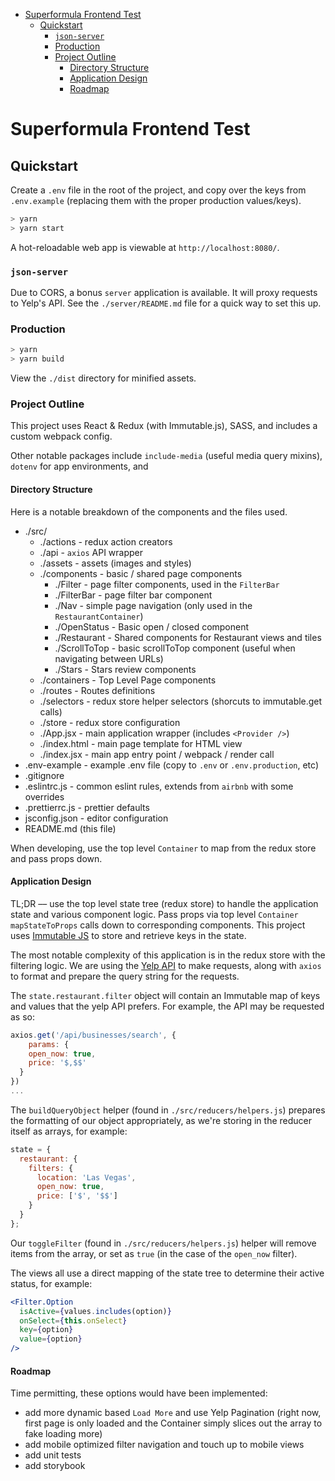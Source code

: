 - [Superformula Frontend Test](#superformula-frontend-test)
  - [Quickstart](#quickstart)
    - [`json-server`](#json-server)
    - [Production](#production)
    - [Project Outline](#project-outline)
      - [Directory Structure](#directory-structure)
      - [Application Design](#application-design)
      - [Roadmap](#roadmap)

# Superformula Frontend Test

## Quickstart

Create a `.env` file in the root of the project, and copy over the keys from `.env.example` (replacing them with the proper production values/keys).

```bash
> yarn
> yarn start
```

A hot-reloadable web app is viewable at `http://localhost:8080/`.

### `json-server`

Due to CORS, a bonus `server` application is available. It will proxy requests to Yelp's API. See the `./server/README.md` file for a quick way to set this up.

### Production

```bash
> yarn
> yarn build
```

View the `./dist` directory for minified assets.

### Project Outline

This project uses React & Redux (with Immutable.js), SASS, and includes a custom webpack config.

Other notable packages include `include-media` (useful media query mixins), `dotenv` for app environments, and

#### Directory Structure

Here is a notable breakdown of the components and the files used.

- ./src/
  - ./actions - redux action creators
  - ./api - `axios` API wrapper
  - ./assets - assets (images and styles)
  - ./components - basic / shared page components
    - ./Filter - page filter components, used in the `FilterBar`
    - ./FilterBar - page filter bar component
    - ./Nav - simple page navigation (only used in the `RestaurantContainer`)
    - ./OpenStatus - Basic open / closed component
    - ./Restaurant - Shared components for Restaurant views and tiles
    - ./ScrollToTop - basic scrollToTop component (useful when navigating between URLs)
    - ./Stars - Stars review components
  - ./containers - Top Level Page components
  - ./routes - Routes definitions
  - ./selectors - redux store helper selectors (shorcuts to immutable.get calls)
  - ./store - redux store configuration
  - ./App.jsx - main application wrapper (includes `<Provider />`)
  - ./index.html - main page template for HTML view
  - ./index.jsx - main app entry point / webpack / render call
- .env-example - example .env file (copy to `.env` or `.env.production`, etc)
- .gitignore
- .eslintrc.js - common eslint rules, extends from `airbnb` with some overrides
- .prettierrc.js - prettier defaults
- jsconfig.json - editor configuration
- README.md (this file)

When developing, use the top level `Container` to map from the redux store and pass props down.

#### Application Design

TL;DR –– use the top level state tree (redux store) to handle the application state and various component logic. Pass props via top level `Container` `mapStateToProps` calls down to corresponding components. This project uses [Immutable JS](https://facebook.github.io/immutable-js/) to store and retrieve keys in the state.

The most notable complexity of this application is in the redux store with the filtering logic. We are using the [Yelp API](https://www.yelp.com/developers/documentation/v3/business) to make requests, along with `axios` to format and prepare the query string for the requests.

The `state.restaurant.filter` object will contain an Immutable map of keys and values that the yelp API prefers. For example, the API may be requested as so:

```js
axios.get('/api/businesses/search', {
    params: {
    open_now: true,
    price: '$,$$'
  }
})
...
```

The `buildQueryObject` helper (found in `./src/reducers/helpers.js`) prepares the formatting of our object appropriately, as we're storing in the reducer itself as arrays, for example:

```js
state = {
  restaurant: {
    filters: {
      location: 'Las Vegas',
      open_now: true,
      price: ['$', '$$']
    }
  }
};
```

Our `toggleFilter` (found in `./src/reducers/helpers.js`) helper will remove items from the array, or set as `true` (in the case of the `open_now` filter).

The views all use a direct mapping of the state tree to determine their active status, for example:

```jsx
<Filter.Option
  isActive={values.includes(option)}
  onSelect={this.onSelect}
  key={option}
  value={option}
/>
```

#### Roadmap

Time permitting, these options would have been implemented:

- add more dynamic based `Load More` and use Yelp Pagination (right now, first page is only loaded and the Container simply slices out the array to fake loading more)
- add mobile optimized filter navigation and touch up to mobile views
- add unit tests
- add storybook

